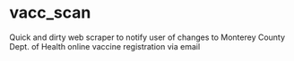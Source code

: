 # vacc_scan
Quick and dirty web scraper to notify user of changes to Monterey County Dept. of Health online vaccine registration via email
